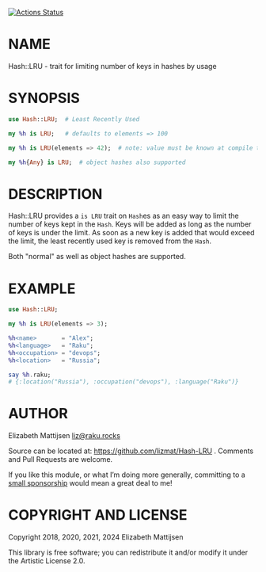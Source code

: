 [![Actions Status](https://github.com/lizmat/Hash-LRU/workflows/test/badge.svg)](https://github.com/lizmat/Hash-LRU/actions)

NAME
====

Hash::LRU - trait for limiting number of keys in hashes by usage

SYNOPSIS
========

```raku
use Hash::LRU;  # Least Recently Used

my %h is LRU;   # defaults to elements => 100

my %h is LRU(elements => 42);  # note: value must be known at compile time!

my %h{Any} is LRU;  # object hashes also supported
```

DESCRIPTION
===========

Hash::LRU provides a `is LRU` trait on `Hash`es as an easy way to limit the number of keys kept in the `Hash`. Keys will be added as long as the number of keys is under the limit. As soon as a new key is added that would exceed the limit, the least recently used key is removed from the `Hash`.

Both "normal" as well as object hashes are supported.

EXAMPLE
=======

```raku
use Hash::LRU;

my %h is LRU(elements => 3);

%h<name>       = "Alex";
%h<language>   = "Raku";
%h<occupation> = "devops";
%h<location>   = "Russia";

say %h.raku;
# {:location("Russia"), :occupation("devops"), :language("Raku")}
```

AUTHOR
======

Elizabeth Mattijsen <liz@raku.rocks>

Source can be located at: https://github.com/lizmat/Hash-LRU . Comments and Pull Requests are welcome.

If you like this module, or what I’m doing more generally, committing to a [small sponsorship](https://github.com/sponsors/lizmat/) would mean a great deal to me!

COPYRIGHT AND LICENSE
=====================

Copyright 2018, 2020, 2021, 2024 Elizabeth Mattijsen

This library is free software; you can redistribute it and/or modify it under the Artistic License 2.0.

